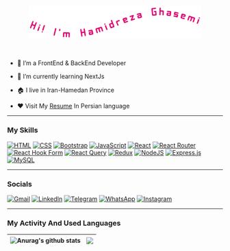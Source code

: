 <p align="center"><a href="https://hamidreza-ghasemii.github.io/myResume"><img  width="80%" alt="Hello, I'm Anurag. I do open source!" src="./Hamidreza Ghasemi.png" /></a></p>

<br />





- 💼 I’m a FrontEnd & BackEnd Developer

- 🌱 I’m currently learning NextJs
  
- 🏠 I live in Iran-Hamedan Province
  
- ❤️ Visit My [Resume](https://hamidreza-ghasemii.github.io/myResume) In Persian language

___

### My Skills

<!--
[![Sass](https://img.shields.io/badge/Sass-C69?logo=sass&logoColor=fff)](#)
[![TailwindCSS](https://img.shields.io/badge/Tailwind%20CSS-%2338B2AC.svg?logo=tailwind-css&logoColor=white)](#)
[![TypeScript](https://img.shields.io/badge/TypeScript-3178C6?logo=typescript&logoColor=fff)](#)
-->
[![HTML](https://img.shields.io/badge/HTML-%23E34F26.svg?logo=html5&logoColor=white)](#)
[![CSS](https://img.shields.io/badge/CSS-1572B6?logo=css3&logoColor=fff)](#)
[![Bootstrap](https://img.shields.io/badge/Bootstrap-7952B3?logo=bootstrap&logoColor=fff)](#)
[![JavaScript](https://img.shields.io/badge/JavaScript-F7DF1E?logo=javascript&logoColor=000)](#)
[![React](https://img.shields.io/badge/React-%2320232a.svg?logo=react&logoColor=%2361DAFB)](#)
[![React Router](https://img.shields.io/badge/React_Router-CA4245?logo=react-router&logoColor=white)](#)
[![React Hook Form](https://img.shields.io/badge/React%20Hook%20Form-EC5990?logo=reacthookform&logoColor=fff)](#)
[![React Query](https://img.shields.io/badge/React%20Query-FF4154?logo=reactquery&logoColor=fff)](#)
[![Redux](https://img.shields.io/badge/Redux-764ABC?logo=redux&logoColor=fff)](#)
[![NodeJS](https://img.shields.io/badge/Node.js-6DA55F?logo=node.js&logoColor=white)](#)
[![Express.js](https://img.shields.io/badge/Express.js-%23404d59.svg?logo=express&logoColor=%2361DAFB)](#)
[![MySQL](https://img.shields.io/badge/MySQL-4479A1?logo=mysql&logoColor=fff)](#)

___
### Socials

[![Gmail](https://img.shields.io/badge/Gmail-D14836?logo=gmail&logoColor=white)](mailto:hamid.ghas24@gmail.com)
[![LinkedIn](https://custom-icon-badges.demolab.com/badge/LinkedIn-0A66C2?logo=linkedin-white&logoColor=fff)](https://www.linkedin.com/in/hamidreza-ghasemii)
[![Telegram](https://img.shields.io/badge/Telegram-2CA5E0?logo=telegram&logoColor=white)](https://t.me/HRG1375)
[![WhatsApp](https://img.shields.io/badge/WhatsApp-25D366?logo=whatsapp&logoColor=white)](https://wa.link/wkedtc)
[![Instagram](https://img.shields.io/badge/Instagram-%23E4405F.svg?logo=Instagram&logoColor=white)](https://www.instagram.com/hamidreza.gh22)

<!--
<code><img height="20" alt="javascript" src="https://raw.githubusercontent.com/github/explore/80688e429a7d4ef2fca1e82350fe8e3517d3494d/topics/javascript/javascript.png"></code>
<code><img height="20" alt="typescript" src="https://raw.githubusercontent.com/github/explore/80688e429a7d4ef2fca1e82350fe8e3517d3494d/topics/typescript/typescript.png"></code>
<code><img height="20" alt="react" src="https://raw.githubusercontent.com/github/explore/80688e429a7d4ef2fca1e82350fe8e3517d3494d/topics/react/react.png"></code>
<code><img height="20" alt="graphql" src="https://raw.githubusercontent.com/github/explore/5c058a388828bb5fde0bcafd4bc867b5bb3f26f3/topics/graphql/graphql.png"></code>
<code><img height="20" alt="nodejs" src="https://raw.githubusercontent.com/github/explore/80688e429a7d4ef2fca1e82350fe8e3517d3494d/topics/nodejs/nodejs.png"></code>    
-->

___
### My Activity And Used Languages

| <img align="center" src="https://github-readme-stats.vercel.app/api?username=hamidreza-ghasemii&show_icons=true&include_all_commits=true&theme=buefy&hide_border=true&line_height=28" alt="Anurag's github stats" /> | <img align="center" src="https://github-readme-stats.vercel.app/api/top-langs/?username=hamidreza-ghasemii&layout=donut&theme=buefy&hide_border=true" /> |
| ------------- | ------------- |






